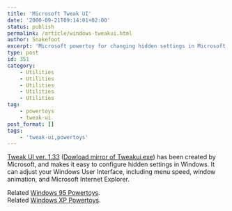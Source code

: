 ```yaml
---
title: 'Microsoft Tweak UI'
date: '2000-09-21T09:14:01+02:00'
status: publish
permalink: /article/windows-tweakui.html
author: Snakefoot
excerpt: 'Microsoft powertoy for changing hidden settings in Microsoft Windows.'
type: post
id: 351
category:
    - Utilities
    - Utilities
    - Utilities
    - Utilities
    - Utilities
tag:
    - powertoys
    - tweak-ui
post_format: []
tags:
    - 'tweak-ui,powertoys'
---
```

[Tweak UI ver. 1.33](http://www.microsoft.com/ntworkstation/downloads/PowerToys/Networking/NTTweakUI.asp) ([Dowload mirror of Tweakui.exe](http://download.microsoft.com/download/winme/Install/1.0/WinMe/EN-US/Tweakui.exe)) has been created by Microsoft, and makes it easy to configure hidden settings in Windows. It can adjust your Windows User Interface, including menu speed, window animation, and Microsoft Internet Explorer.  
  
 Related [Windows 95 Powertoys](/article/win95-power-toys.html).  
 Related [Windows XP Powertoys](/article/winxp-power-toys.html).  